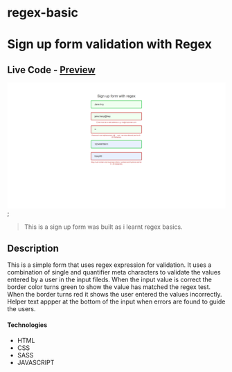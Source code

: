 # regex-basic
# Sign up form validation with Regex
## Live Code - [Preview](https://muchirijane.github.io/regex-basic/)
<!-- ctrl+shift+v : preview -->
![Project Image](img/preview.png);

> This is a sign up form was built as i learnt regex basics.


## Description

This is a simple form that uses regex expression for validation. It uses a combination of single and quantifier meta characters to validate the values entered by a user in the input fileds. When the input value is correct the border color turns  green to show the value has matched the regex test. When the border turns red it shows the user entered the values incorrectly. Helper text appper at the bottom of the input when errors are found to guide the users.

#### Technologies

- HTML
- CSS
- SASS
- JAVASCRIPT


